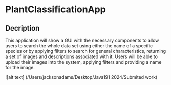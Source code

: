 # PlantClassificationApp

## Decription
This application will show a GUI with the necessary components to allow users to search the whole data set using either the name of a specific species or by applying filters to search for general characteristics, returning a set of images and descriptions associated with it. Users will be able to upload their images into the system, applying filters and providing a name for the image.

![alt text] (/Users/jacksonadams/Desktop/Java191 2024/Submited work)
